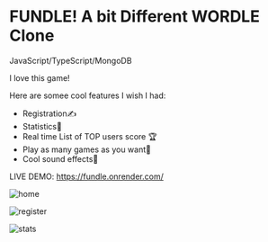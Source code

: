 # FUNDLE! A bit Different WORDLE Clone
JavaScript/TypeScript/MongoDB

I love this game!

Here are somee cool features I wish I had:

- Registration✍️
- Statistics🏓
- Real time List of TOP users score 🏆
- Play as many games as you want💐
- Cool sound effects🙉

LIVE DEMO:
https://fundle.onrender.com/

![home](https://user-images.githubusercontent.com/93940739/209814652-a560b229-b847-4f5b-b783-4dcce120d148.png)

![register](https://user-images.githubusercontent.com/93940739/209814996-8b87add8-26d1-46c0-8425-65369ebdc158.png)

![stats](https://user-images.githubusercontent.com/93940739/209815027-4e934ee1-0126-4c6a-b9f8-033b896961c0.png)

